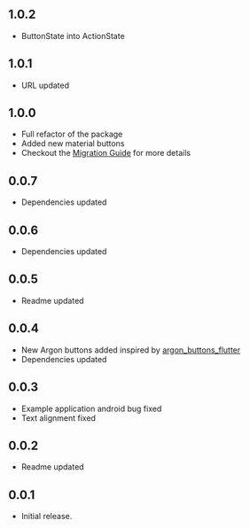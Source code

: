 ## 1.0.2

- ButtonState into ActionState

## 1.0.1

- URL updated

## 1.0.0

- Full refactor of the package
- Added new material buttons
- Checkout the [Migration Guide](https://github.com/itsarvinddev/loading_icon_button/blob/main/MIGRATION.md) for more details

## 0.0.7

- Dependencies updated

## 0.0.6

- Dependencies updated

## 0.0.5

- Readme updated

## 0.0.4

- New Argon buttons added inspired by [argon_buttons_flutter](https://pub.dev/packages/argon_buttons_flutter)
- Dependencies updated

## 0.0.3

- Example application android bug fixed
- Text alignment fixed

## 0.0.2

- Readme updated

## 0.0.1

- Initial release.
